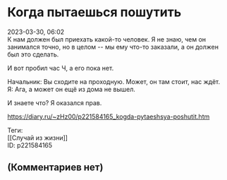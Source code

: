 Когда пытаешься пошутить
========================

  
2023-03-30, 06:02  
 К нам должен был приехать какой-то человек. Я не знаю, чем он занимался точно, но в целом -- мы ему что-то заказали, а он должен был это сделать.   
   
 И вот пробил час Ч, а его пока нет.   
   
 Начальник: Вы сходите на проходную. Может, он там стоит, нас ждёт.   
 Я: Ага, а может он ещё из дома не вышел.   
   
 И знаете что? Я оказался прав.   
  
<https://diary.ru/~zHz00/p221584165_kogda-pytaeshsya-poshutit.htm>  
  
Теги:  
[[Случай из жизни]]  
ID: p221584165  


(Комментариев нет)
------------------